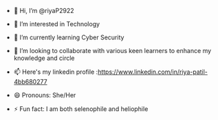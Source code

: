 - 👋 Hi, I’m @riyaP2922
- 👀 I’m interested in Technology
- 🌱 I’m currently learning  Cyber Security
- 💞️ I’m looking to collaborate with  various keen learners to enhance my knowledge and  circle
- 📫 Here's my linkedin profile :https://www.linkedin.com/in/riya-patil-4bb680277

- 😄 Pronouns: She/Her
- ⚡ Fun fact: I am both selenophile and heliophile

<!---
riyaP2922/riyaP2922 is a ✨ special ✨ repository because its `README.md` (this file) appears on your GitHub profile.
You can click the Preview link to take a look at your changes.
--->
